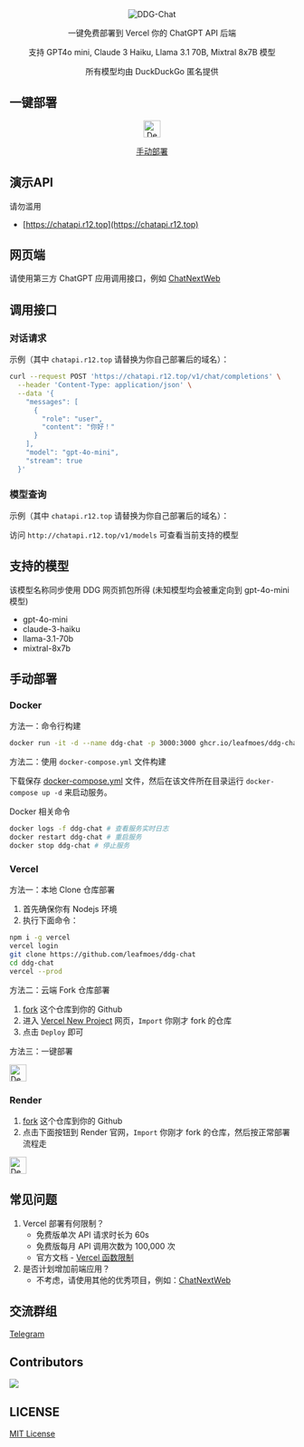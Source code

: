 <div align="center">
<img src="https://socialify.git.ci/leafmoes/DDG-Chat/image?font=Inter&forks=1&issues=1&logo=https://duckduckgo.com/assets/logo_header.v109.svg&name=1&pattern=Plus&pulls=1&stargazers=1&theme=Auto" alt="DDG-Chat"/>

一键免费部署到 Vercel 你的 ChatGPT API 后端

支持 GPT4o mini, Claude 3 Haiku, Llama 3.1 70B, Mixtral 8x7B 模型

所有模型均由 DuckDuckGo 匿名提供

</div>

## 一键部署

<div align="center">

[<img src="https://vercel.com/button" alt="Deploy on Vercel" height="30">](https://vercel.com/new/clone?repository-url=https://github.com/leafmoes/ddg-chat&project-name=ddg-chat&repository-name=ddg-chat) 

[手动部署](https://github.com/leafmoes/DDG-Chat#手动部署)

</div>

## 演示API

请勿滥用

- [https://chatapi.r12.top](https://chatapi.r12.top)

## 网页端

请使用第三方 ChatGPT 应用调用接口，例如 [ChatNextWeb](https://github.com/ChatGPTNextWeb/ChatGPT-Next-Web)

## 调用接口

### 对话请求

示例（其中 `chatapi.r12.top` 请替换为你自己部署后的域名）：

```bash
curl --request POST 'https://chatapi.r12.top/v1/chat/completions' \
  --header 'Content-Type: application/json' \
  --data '{
    "messages": [
      {
        "role": "user",
        "content": "你好！"
      }
    ],
    "model": "gpt-4o-mini",
    "stream": true
  }'
```

### 模型查询

示例（其中 `chatapi.r12.top` 请替换为你自己部署后的域名）：

访问 `http://chatapi.r12.top/v1/models` 可查看当前支持的模型

## 支持的模型

该模型名称同步使用 DDG 网页抓包所得 (未知模型均会被重定向到 gpt-4o-mini 模型)

- gpt-4o-mini
- claude-3-haiku
- llama-3.1-70b
- mixtral-8x7b

## 手动部署

### Docker

方法一：命令行构建
```bash
docker run -it -d --name ddg-chat -p 3000:3000 ghcr.io/leafmoes/ddg-chat:latest
```

方法二：使用 `docker-compose.yml` 文件构建

下载保存 [docker-compose.yml](https://github.com/leafmoes/DDG-Chat/blob/master/docker-compose.yml) 文件，然后在该文件所在目录运行 `docker-compose up -d` 来启动服务。

Docker 相关命令

```bash
docker logs -f ddg-chat # 查看服务实时日志
docker restart ddg-chat # 重启服务
docker stop ddg-chat # 停止服务
```


### Vercel
方法一：本地 Clone 仓库部署
1. 首先确保你有 Nodejs 环境
2. 执行下面命令：

```bash
npm i -g vercel
vercel login
git clone https://github.com/leafmoes/ddg-chat
cd ddg-chat
vercel --prod
```

方法二：云端 Fork 仓库部署

1. [fork](https://github.com/leafmoes/ddg-chat/fork) 这个仓库到你的 Github
2. 进入 [Vercel New Project](https://vercel.com/new/) 网页，`Import` 你刚才 fork 的仓库
3. 点击 `Deploy` 即可

方法三：一键部署

[<img src="https://vercel.com/button" alt="Deploy on Vercel" height="30">](https://vercel.com/new/clone?repository-url=https%3A%2F%2Fgithub.com%2Fleafmoes%2Fddg-chat&project-name=ddg-chat&repository-name=ddg-chat)

### Render
1. [fork](https://github.com/leafmoes/ddg-chat/fork) 这个仓库到你的 Github
2. 点击下面按钮到 Render 官网，`Import` 你刚才 fork 的仓库，然后按正常部署流程走

[<img src="https://render.com/images/deploy-to-render-button.svg" alt="Deploy on Render" height="30">](https://render.com/deploy)

## 常见问题

1. Vercel 部署有何限制？
   - 免费版单次 API 请求时长为 60s
   - 免费版每月 API 调用次数为 100,000 次
   - 官方文档 - [Vercel 函数限制]((https://vercel.com/docs/functions/limitations#vercel-functions-limitations))
2. 是否计划增加前端应用？
   - 不考虑，请使用其他的优秀项目，例如：[ChatNextWeb](https://github.com/ChatGPTNextWeb/ChatGPT-Next-Web)


## 交流群组

[Telegram](https://t.me/None)

## Contributors

<a href="https://github.com/leafmoes/ddg-chat/graphs/contributors">
  <img src="https://contrib.rocks/image?repo=leafmoes/ddg-chat" />
</a>

## LICENSE

[MIT License](https://github.com/leafmoes/DDG-Chat/blob/master/LICENSE)


